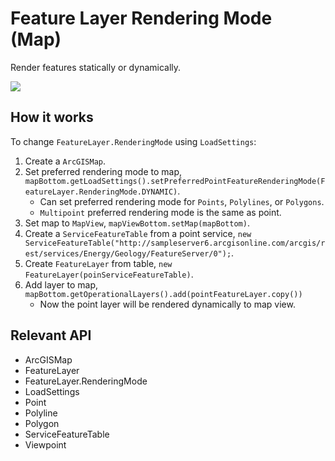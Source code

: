# Feature Layer Rendering Mode (Map)

Render features statically or dynamically.

![](FeatureLayerRenderingModeMap.gif)

## How it works

To change `FeatureLayer.RenderingMode` using `LoadSettings`:

1. Create a `ArcGISMap`.
2. Set preferred rendering mode to map, `mapBottom.getLoadSettings().setPreferredPointFeatureRenderingMode(FeatureLayer.RenderingMode.DYNAMIC)`.
    * Can set preferred rendering mode for `Points`, `Polylines`, or `Polygons`.
    * `Multipoint` preferred rendering mode is the same as point.
3. Set map to `MapView`, `mapViewBottom.setMap(mapBottom)`.
4. Create a `ServiceFeatureTable` from a point service, `new ServiceFeatureTable("http://sampleserver6.arcgisonline.com/arcgis/rest/services/Energy/Geology/FeatureServer/0");`.
5. Create `FeatureLayer` from table, `new FeatureLayer(poinServiceFeatureTable)`.
6. Add layer to map, `mapBottom.getOperationalLayers().add(pointFeatureLayer.copy())`
    * Now the point layer will be rendered dynamically to map view.

## Relevant API

* ArcGISMap
* FeatureLayer
* FeatureLayer.RenderingMode
* LoadSettings
* Point
* Polyline
* Polygon
* ServiceFeatureTable
* Viewpoint
